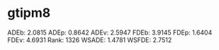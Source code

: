 # gtipm8

ADEb: 2.0815
ADEp: 0.8642
ADEv: 2.5947
FDEb: 3.9145
FDEp: 1.6404
FDEv: 4.6931
Rank: 1326
WSADE: 1.4781
WSFDE: 2.7512